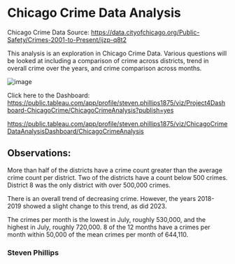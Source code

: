 # Chicago Crime Data Analysis
 Chicago Crime Data
 Source: https://data.cityofchicago.org/Public-Safety/Crimes-2001-to-Present/ijzp-q8t2
 
 
 
 This analysis is an exploration in Chicago Crime Data.  Various questions will be looked at including a comparison of crime across districts, trend in overall crime over the years, and crime comparison across months.
 
 
 ![image](https://user-images.githubusercontent.com/113748627/219702709-ecbee64d-e5f7-495e-9c76-eb15e9a810a7.png)

 
 Click here to the Dashboard:
 https://public.tableau.com/app/profile/steven.phillips1875/viz/Project4Dashboard-ChicagoCrime/ChicagoCrimeAnalysis?publish=yes

 https://public.tableau.com/app/profile/steven.phillips1875/viz/ChicagoCrimeDataAnalysisDashboard/ChicagoCrimeAnalysis


 ## Observations:

 More than half of the districts have a crime count greater than the average crime count per district. Two of the districts have a count below 500 crimes. District 8 was the only 
 district with over 500,000 crimes.

 There is an overall trend of decreasing crime. However, the years 2018-2019 showed a slight change to this trend, as did 2023.

 The crimes per month is the lowest in July, roughly 530,000, and the highest in July, roughly 720,000. 8 of the 12 months have a crimes per month within 50,000 of the mean crimes per 
 month of 644,110.
 
 ### Steven Phillips

